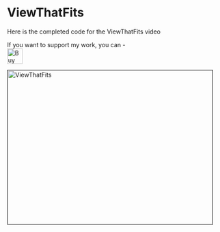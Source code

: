 # ViewThatFits

Here is the completed code for the ViewThatFits video

If you want to support my work, you can - </br>
<a href='https://ko-fi.com/Z8Z22WRVG' target='_blank'><img height='36' style='border:0px;height:36px;' src='https://cdn.ko-fi.com/cdn/kofi3.png?v=2' border='0' alt='Buy Me a Coffee at ko-fi.com' /></a>

<a href="http://www.youtube.com/watch?feature=player_embedded&v=HLslf5ol0nc
" target="_blank"><img src="http://img.youtube.com/vi/HLslf5ol0nc/0.jpg" 
alt="ViewThatFits" width="480" height="360" border="1" /></a>



